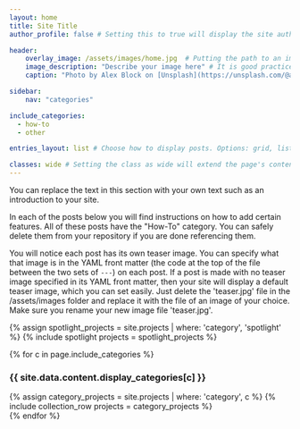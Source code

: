 ```yaml
---
layout: home
title: Site Title
author_profile: false # Setting this to true will display the site author information specified in _config.yml in this page's sidebar.

header:
    overlay_image: /assets/images/home.jpg  # Putting the path to an image here will replace the header image.
    image_description: "Describe your image here" # It is good practice to include an image desription as alt text.
    caption: "Photo by Alex Block on [Unsplash](https://unsplash.com/@alexblock)" #Add a visible caption to your image.

sidebar:
    nav: "categories"

include_categories:   
  - how-to
  - other

entries_layout: list # Choose how to display posts. Options: grid, list.

classes: wide # Setting the class as wide will extend the page's content into the right margin.
---
```

You can replace the text in this section with your own text such as an introduction to your site.

In each of the posts below you will find instructions on how to add certain features. All of these posts have the "How-To" category. You can safely delete them from your repository if you are done referencing them. 

You will notice each post has its own teaser image. You can specify what that image is in the YAML front matter (the code at the top of the file between the two sets of `---`) on each post. If a post is made with no teaser image specified in its YAML front matter, then your site will display a default teaser image, which you can set easily. Just delete the 'teaser.jpg' file in the /assets/images folder and replace it with the file of an image of your choice. Make sure you rename your new image file 'teaser.jpg'.


<div class="spotlight"> 
{% assign spotlight_projects = site.projects | where: 'category', 'spotlight' %}
{% include spotlight projects = spotlight_projects %}
</div>

{% for c in page.include_categories %}
<div id="{{ c }}" class="pane">
<h3>{{ site.data.content.display_categories[c] }}</h3>
{% assign category_projects = site.projects | where: 'category', c  %}
{% include collection_row projects = category_projects %} 
</div>
{% endfor %}